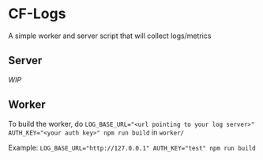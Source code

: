 # CF-Logs
A simple worker and server script that will collect logs/metrics

## Server
_WIP_

## Worker
To build the worker, do `LOG_BASE_URL="<url pointing to your log server>" AUTH_KEY="<your auth key>" npm run build` in `worker/`

Example: `LOG_BASE_URL="http://127.0.0.1" AUTH_KEY="test" npm run build`